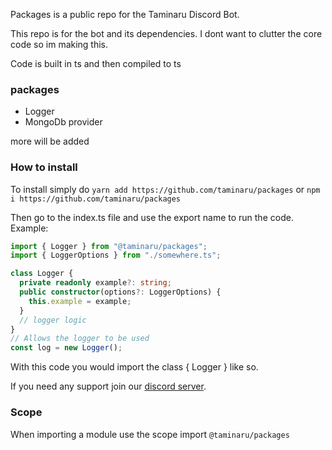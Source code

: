 Packages is a public repo for the Taminaru Discord Bot.

This repo is for the bot and its dependencies. I dont want to clutter the core code so im making this.

Code is built in ts and then compiled to ts

### packages

- Logger
- MongoDb provider

more will be added

### How to install

To install simply do `yarn add https://github.com/taminaru/packages` or `npm i https://github.com/taminaru/packages`

Then go to the index.ts file and use the export name to run the code. Example:

```ts
import { Logger } from "@taminaru/packages";
import { LoggerOptions } from "./somewhere.ts";

class Logger {
  private readonly example?: string;
  public constructor(options?: LoggerOptions) {
    this.example = example;
  }
  // logger logic
}
// Allows the logger to be used
const log = new Logger();
```

With this code you would import the class { Logger } like so.

If you need any support join our [discord server](https://discord.com/invite/N79DZsm3m2).

### Scope

When importing a module use the scope import `@taminaru/packages`
